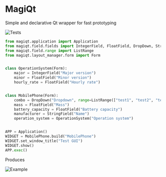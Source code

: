 # MagiQt
Simple and declarative Qt wrapper for fast prototyping

![Tests](https://github.com/kakko3/declarative_qt/actions/workflows/tests.yml/badge.svg)

````python
from magiqt.application import Application
from magiqt.field.fields import IntegerField, FloatField, DropDown, StringField
from magiqt.field.range import ListRange
from magiqt.layout_manager.form import Form


class OperationSystem(Form):
    major = IntegerField("Major version")
    minor = FloatField("Minor version")
    hourly_rate = FloatField("Hourly rate")


class MobilePhone(Form):
    combo = DropDown("Dropdown", range=ListRange(["test1", "test2", "test3"]))
    mass = FloatField("Mass")
    battery_capacity = FloatField("Battery capacity")
    manufacturer = StringField("Name")
    operation_system = OperationSystem("Operation system")


APP = Application()
WIDGET = MobilePhone.build("MobilePhone")
WIDGET.set_window_title("Test GUI")
WIDGET.show()
APP.exec()

````
Produces

![Example](https://github.com/kakko3/declarative_qt/blob/main/examples/readme/example.png)
